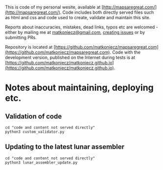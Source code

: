 This is code of my personal wesite, available at [http://mapsaregreat.com/](http://mapsaregreat.com/). Code includes both directly served files such as html and css and code used to create, validate and maintain this site.

Reports about inaccuracies, mistakes, dead links, typos etc are welcomed - either by mailing me at [matkoniecz@gmail.com](mailto:matkoniecz@gmail.com), [creating issues](https://github.com/matkoniecz/mapsaregreat.com/issues) or by submitting PRs.

Repository is located at [https://github.com/matkoniecz/mapsaregreat.com](https://github.com/matkoniecz/mapsaregreat.com). Code with the development version, published on the Internet during tests is at [https://github.com/matkoniecz/matkoniecz.github.io](https://github.com/matkoniecz/matkoniecz.github.io).

# Notes about maintaining, deploying etc.

## Validation of code

```
cd "code and content not served directly"
python3 custom_validator.py
```

## Updating to the latest lunar assembler

```
cd "code and content not served directly"
python3 lunar_assembler_update.py
```
